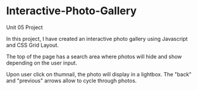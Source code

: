 # Interactive-Photo-Gallery
Unit 05 Project

In this project, I have created an interactive photo gallery using Javascript and CSS Grid Layout. 

The top of the page has a search area where photos will hide and show depending on the user input.

Upon user click on thumnail, the photo will display in a lightbox. The "back" and "previous" arrows allow to cycle through photos. 
